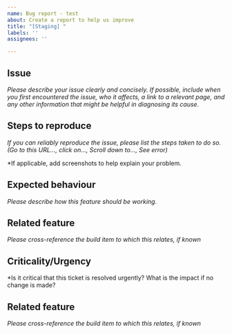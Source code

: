 ```yaml
---
name: Bug report - test
about: Create a report to help us improve
title: "[Staging] "
labels: ''
assignees: ''

---
```


## Issue
*Please describe your issue clearly and concisely. If possible, include when you first encountered the issue, who it affects, a link to a relevant page, and any other information that might be helpful in diagnosing its cause.*

## Steps to reproduce
*If you can reliably reproduce the issue, please list the steps taken to do so. (Go to this URL..., click on..., Scroll down to..., See error)*

*If applicable, add screenshots to help explain your problem.

## Expected behaviour
*Please describe how this feature should be working.*

## Related feature
*Please cross-reference the build item to which this relates, if known*

## Criticality/Urgency
*Is it critical that this ticket is resolved urgently?  What is the impact if no change is made?

## Related feature
*Please cross-reference the build item to which this relates, if known*
